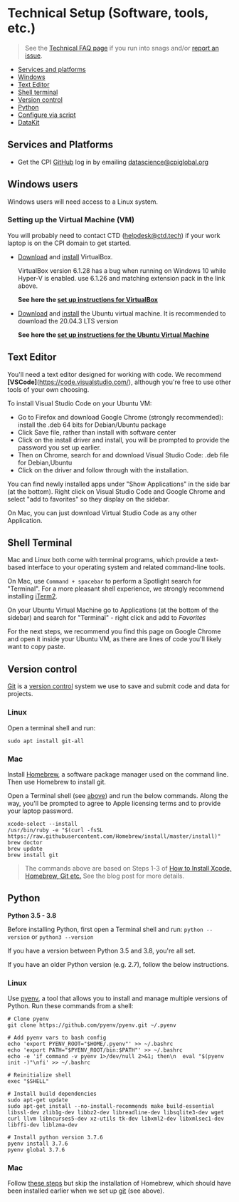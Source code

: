 # Technical Setup (Software, tools, etc.)

> See the [Technical FAQ page](tech_faq.md) if you run into snags and/or [report an issue](/issues).

- [Services and platforms](#services-and-platforms)
- [Windows](#windows)
- [Text Editor](#text-editor)
- [Shell terminal](#shell-terminal)
- [Version control](#version-control)
- [Python](#python)
- [Configure via script](#configure)
- [DataKit](#datakit)

## Services and Platforms

* Get the CPI [GitHub](https://github.com/) log in by emailing datascience@cpiglobal.org

## Windows users

Windows users will need access to a Linux system.

### Setting up the Virtual Machine (VM)
You will probably need to contact CTD (helpdesk@ctd.tech) if your work laptop is on the CPI domain to get started. 

* [Download](https://www.virtualbox.org/wiki/Download_Old_Builds_6_1) and [install](docs/virtualbox_setup.md) VirtualBox.
  
  VirtualBox version 6.1.28 has a bug when running on Windows 10 while Hyper-V is enabled. use 6.1.26 and matching extension pack in the link above. 
  
  **See here the [set up instructions for VirtualBox](docs/virtualbox_setup.md)**

* [Download](https://ubuntu.com/download/desktop) and [install](docs/ubuntu_setup.md) the Ubuntu virtual machine.
  It is recommended to download the 20.04.3 LTS version
  
  **See here the [set up instructions for the Ubuntu Virtual Machine](docs/ubuntu_setup.md)**
  
## Text Editor

You'll need a text editor designed for working with code. We recommend **[VSCode]**(https://code.visualstudio.com/), although you're free to use other tools of your own choosing.

To install Visual Studio Code on your Ubuntu VM:
* Go to Firefox and download Google Chrome (strongly recommended): install the .deb 64 bits for Debian/Ubuntu package
* Click Save file, rather than install with software center
* Click on the install driver and install, you will be prompted to provide the password you set up earlier.
* Then on Chrome, search for and download Visual Studio Code: .deb file for Debian,Ubuntu
* Click on the driver and follow through with the installation.

You can find newly installed apps under "Show Applications" in the side bar (at the bottom).
Right click on Visual Studio Code and Google Chrome and select "add to favorites" so they display on the sidebar.

On Mac, you can just download Virtual Studio Code as any other Application. 

## Shell Terminal

Mac and Linux both come with terminal programs, which provide a text-based interface to your operating system and related command-line tools. 

On Mac, use `Command + spacebar` to perform a Spotlight search for "Terminal". For a more pleasant shell experience, we strongly recommend installing [iTerm2](https://iterm2.com/).

On your Ubuntu Virtual Machine go to Applications (at the bottom of the sidebar) and search for "Terminal" - right click and add to *Favorites*

For the next steps, we recommend you find this page on Google Chrome and open it inside your Ubuntu VM, as there are lines of code you'll likely want to copy paste. 

## Version control

[Git](https://git-scm.com/) is a [version control](https://en.wikipedia.org/wiki/Version_control) system we use to save and submit code and data for projects.

[version control]: https://en.wikipedia.org/wiki/Version_control

### Linux

Open a terminal shell and run: 

```
sudo apt install git-all
```
### Mac

Install [Homebrew](https://brew.sh/), a software package manager used on the command line. Then use Homebrew to install git.

Open a Terminal shell (see [above](#shell-terminal)) and run the below commands. Along the way, you'll be prompted to agree to Apple licensing terms and to provide your laptop password.

```
xcode-select --install
/usr/bin/ruby -e "$(curl -fsSL https://raw.githubusercontent.com/Homebrew/install/master/install)"
brew doctor
brew update
brew install git
```

> The commands above are based on Steps 1-3 of [How to Install Xcode, Homebrew, Git etc.](https://www.moncefbelyamani.com/how-to-install-xcode-homebrew-git-rvm-ruby-on-mac/#laptop-script) See the blog post for more details.

## Python

**Python 3.5 - 3.8**

Before installing Python, first open a Terminal shell and run: `python --version` or `python3 --version`

If you have a version between Python 3.5 and 3.8, you're all set.

If you have an older Python version (e.g. 2.7), follow the below instructions.

### Linux

Use [pyenv](https://github.com/pyenv/pyenv), a tool that allows you to install and manage multiple versions of Python. Run these commands from a shell:

```
# Clone pyenv
git clone https://github.com/pyenv/pyenv.git ~/.pyenv

# Add pyenv vars to bash config
echo 'export PYENV_ROOT="$HOME/.pyenv"' >> ~/.bashrc
echo 'export PATH="$PYENV_ROOT/bin:$PATH"' >> ~/.bashrc
echo -e 'if command -v pyenv 1>/dev/null 2>&1; then\n  eval "$(pyenv init -)"\nfi' >> ~/.bashrc

# Reinitialize shell
exec "$SHELL"

# Install build dependencies
sudo apt-get update
sudo apt-get install --no-install-recommends make build-essential libssl-dev zlib1g-dev libbz2-dev libreadline-dev libsqlite3-dev wget curl llvm libncurses5-dev xz-utils tk-dev libxml2-dev libxmlsec1-dev libffi-dev liblzma-dev

# Install python version 3.7.6
pyenv install 3.7.6
pyenv global 3.7.6
```

### Mac

Follow [these steps](https://docs.python-guide.org/starting/install3/osx/#install3-osx) but skip the installation of Homebrew, which should have been installed earlier when we set up [git](#version-control) (see above).
